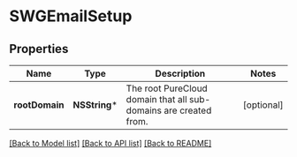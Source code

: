 # SWGEmailSetup

## Properties
Name | Type | Description | Notes
------------ | ------------- | ------------- | -------------
**rootDomain** | **NSString*** | The root PureCloud domain that all sub-domains are created from. | [optional] 

[[Back to Model list]](../README.md#documentation-for-models) [[Back to API list]](../README.md#documentation-for-api-endpoints) [[Back to README]](../README.md)


